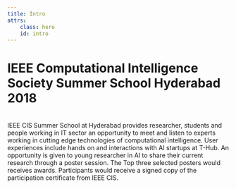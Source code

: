 ```yaml
---
title: Intro
attrs:
    class: hero
    id: intro
---
```

# IEEE Computational Intelligence Society Summer School Hyderabad 2018
<br>
IEEE CIS Summer School at Hyderabad provides researcher, students and people working in IT sector an opportunity to meet and listen to experts working in cutting edge technologies of computational intelligence. User experiences include hands on and interactions with AI startups at T-Hub. An opportunity is given to young researcher in AI to share their current research through a poster session. The Top three selected posters would receives awards. Participants would receive a signed copy of the participation certificate from IEEE CIS.
<br><br>